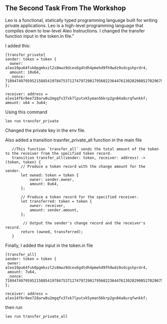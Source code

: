 <!-- # 🪙 Token -->

[//]: # (<img alt="workshop/token" width="1412" src="../.resources/token.png">)
## The Second Task From The Workshop

Leo is a functional, statically typed programming language built for writing private applications. Leo is a high-level programming language that compiles down to low-level Aleo Instructions.
I changed the transfer function input in the token.in file."

I added this:
```
[transfer_private]
sender: token = token {
  owner: aleo19pu64fuk0pgmkxzl2s8mwz9dcex6g4tdh4pmehd9fh9wdz9xdcgshprdr4,
  amount: 10u64,
  _nonce: 710947497959521588541978475371274797290179560223644761302029085270296751312group
};

receiver: address = aleo14f6r8ee728arw8u2mgqfv37xk7lputxk5yman56krp2gn84a8urqfwnkkf;
amount: u64 = 3u64;
```

Using this command
```
leo run transfer_private
```
Changed the private key in the env file.

Also added a transition trasnfer_private_all function in the main file

```
   //This function `transfer_all` sends the total amount of the token to the receiver from the specified token record.
   transition transfer_all(sender: token, receiver: address) -> (token, token) {
       // Produce a token record with the change amount for the sender.
       let owned: token = token {
           owner: sender.owner,
           amount: 0u64,
       };

       // Produce a token record for the specified receiver.
       let transferred: token = token {
           owner: receiver,
           amount: sender.amount,
       };

        // Output the sender's change record and the receiver's record.
       return (owned, transferred);
   }
```

Finally, I added the input in the token.in file
```
[transfer_all]
sender: token = token {
 owner: aleo19pu64fuk0pgmkxzl2s8mwz9dcex6g4tdh4pmehd9fh9wdz9xdcgshprdr4,
 amount: 7u64,
 _nonce: 710947497959521588541978475371274797290179560223644761302029085270296751312group
};

receiver: address = aleo14f6r8ee728arw8u2mgqfv37xk7lputxk5yman56krp2gn84a8urqfwnkkf;
```
then run 
```
leo run transfer_private_all
```
